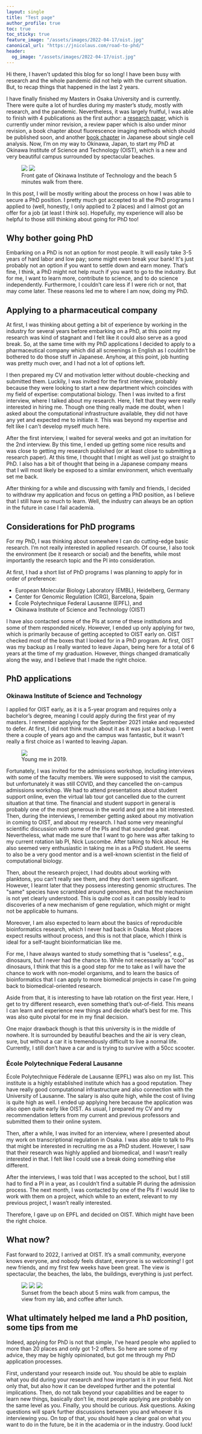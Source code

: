 ```yaml
---
layout: single
title: "Test page"
author_profile: true
toc: true
toc_sticky: true
feature_image: "/assets/images/2022-04-17/oist.jpg"
canonical_url: "https://jnicolaus.com/road-to-phd/"
header:
  og_image: "/assets/images/2022-04-17/oist.jpg"
---
```


Hi there, I haven't updated this blog for so long! I have been busy with research and the whole pandemic did not help with the current situation. But, to recap things that happened in the last 2 years.

I have finally finished my Masters in Osaka University and is currently. There were quite a lot of hurdles during my master’s study, mostly with research, and the pandemic. Nevertheless, it was largely fruitful, I was able to finish with 4 publications as the first author: a [research paper](https://www.biorxiv.org/content/10.1101/2021.07.13.452147v2), which is currently under minor revision, a review paper which is also under minor revision, a book chapter about fluorescence imaging methods which should be published soon, and another [book chapter](https://www.ishiyaku.co.jp/magazines/ayumi/AyumiBookDetail.aspx?BC=927610) in Japanese about single cell analysis. Now, I’m on my way to Okinawa, Japan, to start my PhD at Okinawa Institute of Science and Technology (OIST), which is a new and very beautiful campus surrounded by spectacular beaches.

<figure class="half">
    <a href="../assets/images/2022-04-17/oist.jpg"><img src="../assets/images/2022-04-17/oist.jpg"></a>
    <a href="../assets/images/2022-04-17/onnabeach.jpg"><img src="../assets/images/2022-04-17/onnabeach.jpg"></a>
    <figcaption>Front gate of Okinawa Institute of Technology and the beach 5 minutes walk from there.</figcaption>
</figure>

In this post, I will be mostly writing about the process on how I was able to secure a PhD position. I pretty much got accepted to all the PhD programs I applied to (well, honestly, I only applied to 2 places) and I almost got an offer for a job (at least I think so). Hopefully, my experience will also be helpful to those still thinking about going for PhD too!

## Why bother going PhD

Embarking on a PhD is not an option for most people. It will easily take 3-5 years of hard labor and low pay; some might even break your bank! It's just probably not an option if you want to settle down and earn money. That’s fine, I think, a PhD might not help much if you want to go to the industry. But for me, I want to learn more, contribute to science, and to do science independently. Furthermore, I couldn’t care less if I were rich or not, that may come later. These reasons led me to where I am now, doing my PhD.

## Applying to a pharmaceutical company

At first, I was thinking about getting a bit of experience by working in the industry for several years before embarking on a PhD, at this point my research was kind of stagnant and I felt like it could also serve as a good break.
So, at the same time with my PhD applications I decided to apply to a pharmaceutical company which did all screenings in English as I couldn’t be bothered to do those stuff in Japanese. Anyhow, at this point, job hunting was pretty much over, and I had not a lot of options left.

I then prepared my CV and motivation letter without double-checking and submitted them. Luckily, I was invited for the first interview, probably because they were looking to start a new department which coincides with my field of expertise: computational biology. Then I was invited to a first interview, where I talked about my research. Here, I felt that they were really interested in hiring me. Though one thing really made me doubt, when I asked about the computational infrastructure available, they did not have any yet and expected me to initiate it. This was beyond my expertise and felt like I can't develop myself much here.

After the first interview, I waited for several weeks and got an invitation for the 2nd interview. By this time, I ended up getting some nice results and was close to getting my research published (or at least close to submitting a research paper). At this time, I thought that I might as well just go straight to PhD. I also has a bit of thought that being in a Japanese company means that I will most likely be exposed to a similar environment, which eventually set me back.

After thinking for a while and discussing with family and friends, I decided to withdraw my application and focus on getting a PhD position, as I believe that I still have so much to learn. Well, the industry can always be an option in the future in case I fail academia.

## Considerations for PhD programs

For my PhD, I was thinking about somewhere I can do cutting-edge basic research. I’m not really interested in applied research. Of course, I also took the environment (be it research or social) and the benefits, while most importantly the research topic and the PI into consideration.

At first, I had a short list of PhD programs I was planning to apply for in order of preference:

- European Molecular Biology Laboratory (EMBL), Heidelberg, Germany
- Center for Genomic Regulation (CRG), Barcelona, Spain
- École Polytechnique Federal Lausanne (EPFL), and 
- Okinawa Institute of Science and Technology (OIST)

I have also contacted some of the PIs at some of these institutions and some of them responded nicely. However, I ended up only applying for two, which is primarily because of getting accepted to OIST early on. OIST checked most of the boxes that I looked for in a PhD program. At first, OIST was my backup as I really wanted to leave Japan, being here for a total of 6 years at the time of my graduation. However, things changed dramatically along the way, and I believe that I made the right choice.

## PhD applications

### Okinawa Institute of Science and Technology

I applied for OIST early, as it is a 5-year program and requires only a bachelor’s degree, meaning I could apply during the first year of my masters. I remember applying for the September 2021 intake and requested to defer. At first, I did not think much about it as it was just a backup. I went there a couple of years ago and the campus was fantastic, but it wasn’t really a first choice as I wanted to leaving Japan.

<figure>
    <a href="../assets/images/2022-04-17/oist2019.jpg"><img src="../assets/images/2022-04-17/oist2019.jpg"></a>    
    <figcaption class="my-auto">Young me in 2019.</figcaption>
</figure>

Fortunately, I was invited for the admissions workshop, including interviews with some of the faculty members. We were supposed to visit the campus, but unfortunately it was still COVID, and they cancelled the on-campus admissions workshop. We had to attend presentations about student support online, even the virtual lab tour got cancelled due to the current situation at that time. The financial and student support in general is probably one of the most generous in the world and got me a bit interested. Then, during the interviews, I remember getting asked about my motivation in coming to OIST, and about my research. I had some very meaningful scientific discussion with some of the PIs and that sounded great. Nevertheless, what made me sure that I want to go here was after talking to my current rotation lab PI, Nick Luscombe. After talking to Nick about. He also seemed very enthusiastic in taking me in as a PhD student. He seems to also be a very good mentor and is a well-known scientist in the field of computational biology.

Then, about the research project, I had doubts about working with planktons, you can’t really see them, and they don’t seem significant. However, I learnt later that they possess interesting genomic structures. The "same" species have scrambled around genomes, and that the mechanism is not yet clearly understood. This is quite cool as it can possibly lead to discoveries of a new mechanism of gene regulation, which might or might not be applicable to humans.

Moreover, I am also expected to learn about the basics of reproducible bioinformatics research, which I never had back in Osaka. Most places expect results without process, and this is not that place, which I think is ideal for a self-taught bioinformatician like me.

For me, I have always wanted to study something that is “useless”, e.g., dinosaurs, but I never had the chance to. While not necessarily as “cool” as dinosaurs, I think that this is a good step for me to take as I will have the chance to work with non-model organisms, and to learn the basics of bioinformatics that I can apply to more biomedical projects in case I'm going back to biomedical-oriented research.

Aside from that, it is interesting to have lab rotation on the first year. Here, I get to try different research, even something that’s out-of-field. This means I can learn and experience new things and decide what’s best for me. This was also quite pivotal for me in my final decision.

One major drawback though is that this university is in the middle of nowhere. It is surrounded by beautiful beaches and the air is very clean, sure, but without a car it is tremendously difficult to live a normal life. Currently, I still don’t have a car and is trying to survive with a 50cc scooter.


### École Polytechnique Federal Lausanne

École Polytechnique Fédérale de Lausanne (EPFL) was also on my list. This institute is a highly established institute which has a good reputation. They have really good computational infrastructure and also connection with the University of Lausanne. The salary is also quite high, while the cost of living is quite high as well. I ended up applying here because the application was also open quite early like OIST. As usual, I prepared my CV and my recommendation letters from my current and previous professors and submitted them to their online system.

Then, after a while, I was invited for an interview, where I presented about my work on transcriptional regulation in Osaka. I was also able to talk to PIs that might be interested in recruiting me as a PhD student. However, I saw that their research was highly applied and biomedical, and I wasn’t really interested in that. I felt like I could use a break doing something else different.

After the interviews, I was told that I was accepted to the school, but I still had to find a PI in a year, as I couldn’t find a suitable PI during the admission process. The next month, I was contacted by one of the PIs if I would like to work with them on a project, which while to an extent, relevant to my previous project, I wasn’t really interested.

Therefore, I gave up on EPFL and decided on OIST. Which might have been the right choice.

## What now?

Fast forward to 2022, I arrived at OIST. It’s a small community, everyone knows everyone, and nobody feels distant, everyone is so welcoming! I got new friends, and my first few weeks have been great. The view is spectacular, the beaches, the labs, the buildings, everything is just perfect.

<figure class="third">
    <a href="../assets/images/2022-04-17/sunsetbeach.jpg"><img src="../assets/images/2022-04-17/sunsetbeach.jpg"></a>
    <a href="../assets/images/2022-04-17/labview.jpg"><img src="../assets/images/2022-04-17/labview.jpg"></a>
    <a href="../assets/images/2022-04-17/aien.jpg"><img src="../assets/images/2022-04-17/aien.jpg"></a>
    <figcaption>Sunset from the beach about 5 mins walk from campus, the view from my lab, and coffee after lunch.</figcaption>
</figure>

## What ultimately helped me land a PhD position, some tips from me

Indeed, applying for PhD is not that simple, I’ve heard people who applied to more than 20 places and only got 1-2 offers. So here are some of my advice, they may be highly opinionated, but got me through my PhD application processes.

First, understand your research inside out. You should be able to explain what you did during your research and how important is it in your field. Not only that, but also how it can be developed further and the potential implications. Then, do not talk beyond your capabilities and be eager to learn new things, basically don’t lie, most people applying are probably on the same level as you. Finally, you should be curious. Ask questions. Asking questions will spark further discussions between you and whoever it is interviewing you. On top of that, you should have a clear goal on what you want to do in the future, be it in the academia or in the industry. Good luck!